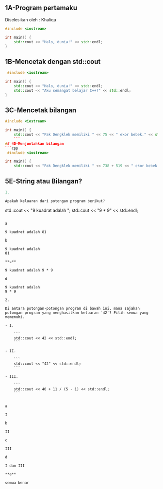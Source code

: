 ## 1A-Program pertamaku 
Diselesikan oleh : Khaliqa

```cpp 
#include <iostream>

int main() {
    std::cout << "Halo, dunia!" << std::endl;
}
```

## 1B-Mencetak dengan std::cout 
```cpp
 #include <iostream>

int main() {
    std::cout << "Halo, dunia!" << std::endl;
    std::cout << "Aku semangat belajar C++!" << std::endl;
}
```
## 3C-Mencetak bilangan 
```cpp 
#include <iostream>

int main() {
    std::cout << "Pak Dengklek memiliki " << 75 << " ekor bebek." << std::endl;
    ```
## 4D-Menjumlahkan bilangan
```cpp
 #include <iostream>

int main() {
    std::cout << "Pak Dengklek memiliki " << 738 + 519 << " ekor bebek." << std::endl;
```

## 5E-String atau Bilangan?
```cpp
1.

Apakah keluaran dari potongan program berikut?

```
std::cout << "9 kuadrat adalah ";
std::cout << "9 * 9" << std::endl;
```

a

9 kuadrat adalah 81

b

9 kuadrat adalah 
81

**c**

9 kuadrat adalah 9 * 9

d

9 kuadrat adalah 
9 * 9

2.

Di antara potongan-potongan program di bawah ini, mana sajakah potongan program yang menghasilkan keluaran `42`? Pilih semua yang memenuhi.

- I.
    
    ```
    std::cout << 42 << std::endl;
    ```
    
- II.
    
    ```
    std::cout << "42" << std::endl;
    ```
    
- III.
    
    ```
    std::cout << 40 + 11 / (5 - 1) << std::endl;
    ```
    

a

I

b

II

c

III

d

I dan III

**e**

semua benar
```